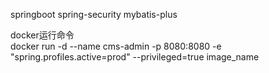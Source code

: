 springboot spring-security mybatis-plus

docker运行命令  
docker run -d --name cms-admin -p 8080:8080 -e "spring.profiles.active=prod" --privileged=true image_name


